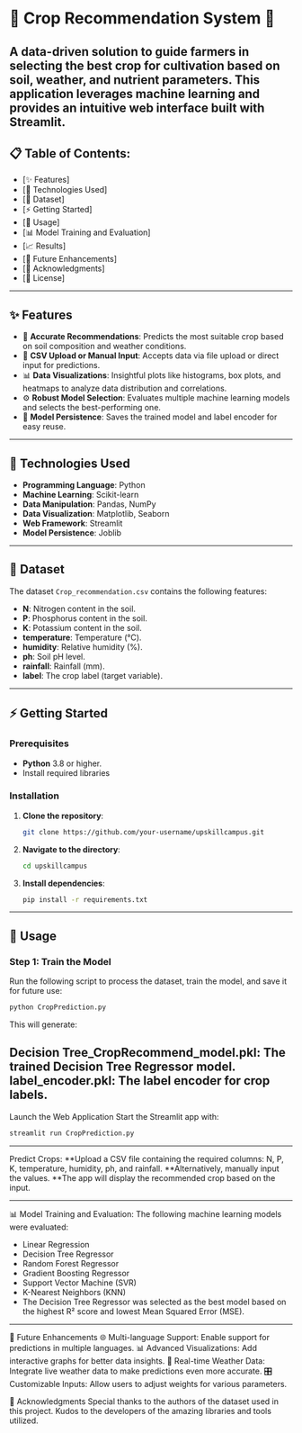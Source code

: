 # 🌾 Crop Recommendation System 🌱

A data-driven solution to guide farmers in selecting the best crop for cultivation based on soil, weather, and nutrient parameters. This application leverages machine learning and provides an intuitive web interface built with **Streamlit**.
-----------------------------------------------------------------------------------------------------------------------------------------------------------------

## 📋 Table of Contents:
- [✨ Features]
- [🚀 Technologies Used]
- [📂 Dataset]
- [⚡ Getting Started]
- [🎯 Usage]
- [📊 Model Training and Evaluation]
- [📈 Results]
- [🚧 Future Enhancements]
- [🙏 Acknowledgments]
- [📜 License]

-----------------------------------------------------------------------------------------------------------------------------------------------------------------

## ✨ Features
- 🌟 **Accurate Recommendations**: Predicts the most suitable crop based on soil composition and weather conditions.
- 📁 **CSV Upload or Manual Input**: Accepts data via file upload or direct input for predictions.
- 📊 **Data Visualizations**: Insightful plots like histograms, box plots, and heatmaps to analyze data distribution and correlations.
- ⚙️ **Robust Model Selection**: Evaluates multiple machine learning models and selects the best-performing one.
- 💾 **Model Persistence**: Saves the trained model and label encoder for easy reuse.

-----------------------------------------------------------------------------------------------------------------------------------------------------------------

## 🚀 Technologies Used
- **Programming Language**: Python 
- **Machine Learning**: Scikit-learn
- **Data Manipulation**: Pandas, NumPy
- **Data Visualization**: Matplotlib, Seaborn
- **Web Framework**: Streamlit
- **Model Persistence**: Joblib

-----------------------------------------------------------------------------------------------------------------------------------------------------------------

## 📂 Dataset
The dataset `Crop_recommendation.csv` contains the following features:
- **N**: Nitrogen content in the soil.
- **P**: Phosphorus content in the soil.
- **K**: Potassium content in the soil.
- **temperature**: Temperature (°C).
- **humidity**: Relative humidity (%).
- **ph**: Soil pH level.
- **rainfall**: Rainfall (mm).
- **label**: The crop label (target variable).

-----------------------------------------------------------------------------------------------------------------------------------------------------------------

## ⚡ Getting Started

### Prerequisites
- **Python** 3.8 or higher.
- Install required libraries 

### Installation
1. **Clone the repository**:
    ```bash
    git clone https://github.com/your-username/upskillcampus.git
    
2. **Navigate to the directory**:
    ```bash
    cd upskillcampus
    
3. **Install dependencies**:
    ```bash
    pip install -r requirements.txt
    
-----------------------------------------------------------------------------------------------------------------------------------------------------------------

## 🎯 Usage

### Step 1: Train the Model
Run the following script to process the dataset, train the model, and save it for future use:
```bash
python CropPrediction.py
```
This will generate:

Decision Tree_CropRecommend_model.pkl: The trained Decision Tree Regressor model.
label_encoder.pkl: The label encoder for crop labels.
-----------------------------------------------------------------------------------------------------------------------------------------------------------------

Launch the Web Application
Start the Streamlit app with:

```bash
streamlit run CropPrediction.py
```
-----------------------------------------------------------------------------------------------------------------------------------------------------------------

Predict Crops:
**Upload a CSV file containing the required columns: N, P, K, temperature, humidity, ph, and rainfall.
**Alternatively, manually input the values.
**The app will display the recommended crop based on the input.

-----------------------------------------------------------------------------------------------------------------------------------------------------------------


📊 Model Training and Evaluation:
The following machine learning models were evaluated:
* Linear Regression
* Decision Tree Regressor
* Random Forest Regressor
* Gradient Boosting Regressor
* Support Vector Machine (SVR)
* K-Nearest Neighbors (KNN)
* The Decision Tree Regressor was selected as the best model based on the highest R² score and lowest Mean Squared Error (MSE).
-----------------------------------------------------------------------------------------------------------------------------------------------------------------


🚧 Future Enhancements
🌐 Multi-language Support: Enable support for predictions in multiple languages.
📊 Advanced Visualizations: Add interactive graphs for better data insights.
📡 Real-time Weather Data: Integrate live weather data to make predictions even more accurate.
🎛️ Customizable Inputs: Allow users to adjust weights for various parameters.

🙏 Acknowledgments
Special thanks to the authors of the dataset used in this project.
Kudos to the developers of the amazing libraries and tools utilized.
